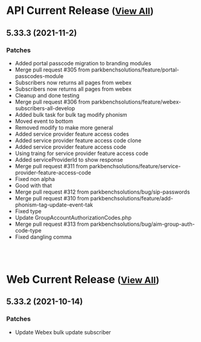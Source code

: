 
# API Current Release <small>([View All](/API.md))</small>
## 5.33.3 (2021-11-2)
### Patches 

- Added portal passcode migration to branding modules
- Merge pull request #305 from parkbenchsolutions/feature/portal-passcodes-module
- Subscribers now returns all pages from webex
- Subscribers now returns all pages from webex
- Cleanup and done testing
- Merge pull request #306 from parkbenchsolutions/feature/webex-subscribers-all-develop
- Added bulk task for bulk tag modify phonism
- Moved event to bottom
- Removed modify to make more general
- Added service provider feature access codes
- Added service provider feature access code clone
- Added service provider feature access code
- Using traing for service provider feature access code
- Added serviceProviderId to show response
- Merge pull request #311 from parkbenchsolutions/feature/service-provider-feature-access-code
- Fixed non alpha
- Good with that
- Merge pull request #312 from parkbenchsolutions/bug/sip-passwords
- Merge pull request #310 from parkbenchsolutions/feature/add-phonism-tag-update-event-tak
- Fixed type
- Update GroupAccountAuthorizationCodes.php
- Merge pull request #313 from parkbenchsolutions/bug/aim-group-auth-code-type
- Fixed dangling comma

<br><br>
# Web Current Release <small>([View All](/Web.md))</small>
## 5.33.2 (2021-10-14)
### Patches 

- Update Webex bulk update subscriber

  